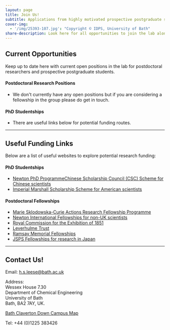 ```yaml
---
layout: page
title: Join Us!
subtitle: Applications from highly motivated prospective postgraduate students and researchers welcome at any time.
cover-img:
  - '/img/25393-107.jpg': "Copyright © IDPS, University of Bath"
share-description: Look here for all opportunities to join the lab along with useful links for funding.
---
```


## Current Opportunities

Keep up to date here with current open positions in the lab for postdoctoral researchers and prospective postgraduate students.

#### Postdoctoral Research Positions

* We don't currently have any open positions but if you are considering a fellowship in the group please do get in touch.
 
#### PhD Studentships

* There are useful links below for potential funding routes.

<hr>

## Useful Funding Links

Below are a list of useful websites to explore potential research funding:

#### PhD Studentships
- [Newton PhD Programme](https://www.britishcouncil.org/education/science/newton-phd-programme)[Chinese Scholarship Council (CSC) Scheme for Chinese scientists](https://www.bath.ac.uk/guides/china-scholarship-council-university-of-bath-phd-programme/)
- [Imperial Marshall Scholarship Scheme for American scientists](https://www.marshallscholarship.org/apply)

#### Postdoctoral Fellowships
- [Marie Sklodowska-Curie Actions Research Fellowship Programme](https://ec.europa.eu/research/mariecurieactions/)
- [Newton International Fellowships for non-UK scientists](https://royalsociety.org/grants-schemes-awards/grants/newton-international/?gclid=EAIaIQobChMIqrTLsZup3QIV5r3tCh2d2AsFEAAYASAAEgKVJvD_BwE)
- [Royal Commission for the Exhibition of 1851](https://www.royalcommission1851.org)
- [Leverhulme Trust](https://www.leverhulme.ac.uk)
- [Ramsay Memorial Fellowships](https://www.soci.org/awards/scholarships-and-fellowships/ramsay-fellowship)
- [JSPS Fellowships for research in Japan](https://www.jsps.go.jp/english/e-fellow/index.html)

<hr>

## Contact Us!

Email: [h.s.leese@bath.ac.uk](mailto:h.s.leese@bath.ac.uk)

Address:<br/>
Wessex House 7.30<br/>
Department of Chemical Engineering<br/>
University of Bath<br/>
Bath, BA2 7AY, UK.

[Bath Claverton Down Campus Map](https://www.bath.ac.uk/publications/claverton-down-campus-map/attachments/university-campus-map.pdf)

Tel: +44 (0)1225 383426

